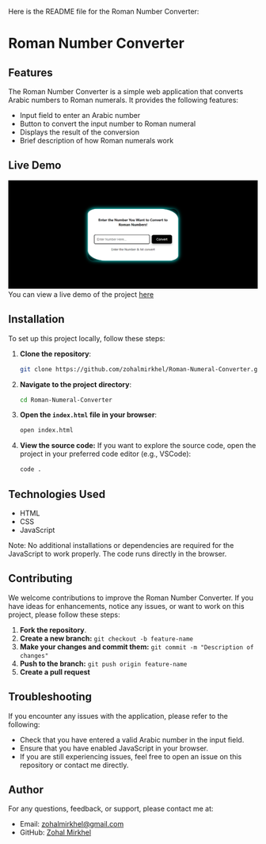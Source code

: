 Here is the README file for the Roman Number Converter:

# Roman Number Converter

## Features

The Roman Number Converter is a simple web application that converts Arabic numbers to Roman numerals. It provides the following features:

* Input field to enter an Arabic number
* Button to convert the input number to Roman numeral
* Displays the result of the conversion
* Brief description of how Roman numerals work


## Live Demo

![alt text](convert.PNG)
You can view a live demo of the project [here](https://zohalmirkhel.github.io/Roman-Number/)


## Installation

To set up this project locally, follow these steps:


1. **Clone the repository**:
   ```bash
   git clone https://github.com/zohalmirkhel/Roman-Numeral-Converter.git
   ```
2. **Navigate to the project directory**:
   ```bash
   cd Roman-Numeral-Converter
   ```

3. **Open the `index.html` file in your browser**:
   ```bash
   open index.html
   ```

4. **View the source code:**
If you want to explore the source code, open the project in your preferred code editor (e.g., VSCode):
   ```bash
   code .
   ```


## Technologies Used

* HTML
* CSS
* JavaScript

Note: No additional installations or dependencies are required for the JavaScript to work properly. The code runs directly in the browser.


## Contributing

We welcome contributions to improve the Roman Number Converter. If you have ideas for enhancements, notice any issues, or want to work on this project, please follow these steps:

1. **Fork the repository**.
2. **Create a new branch:** `git checkout -b feature-name`
3. **Make your changes and commit them:** `git commit -m "Description of changes"`
4. **Push to the branch:** `git push origin feature-name`
5. **Create a pull request**


## Troubleshooting

If you encounter any issues with the application, please refer to the following:

* Check that you have entered a valid Arabic number in the input field.
* Ensure that you have enabled JavaScript in your browser.
* If you are still experiencing issues, feel free to open an issue on this repository or contact me directly.

## Author

For any questions, feedback, or support, please contact me at:
- Email: [zohalmirkhel@gmail.com](mailto:zohalmirkhel@gmail.com)
- GitHub: [Zohal Mirkhel](https://github.com/ZohalMirkhel)